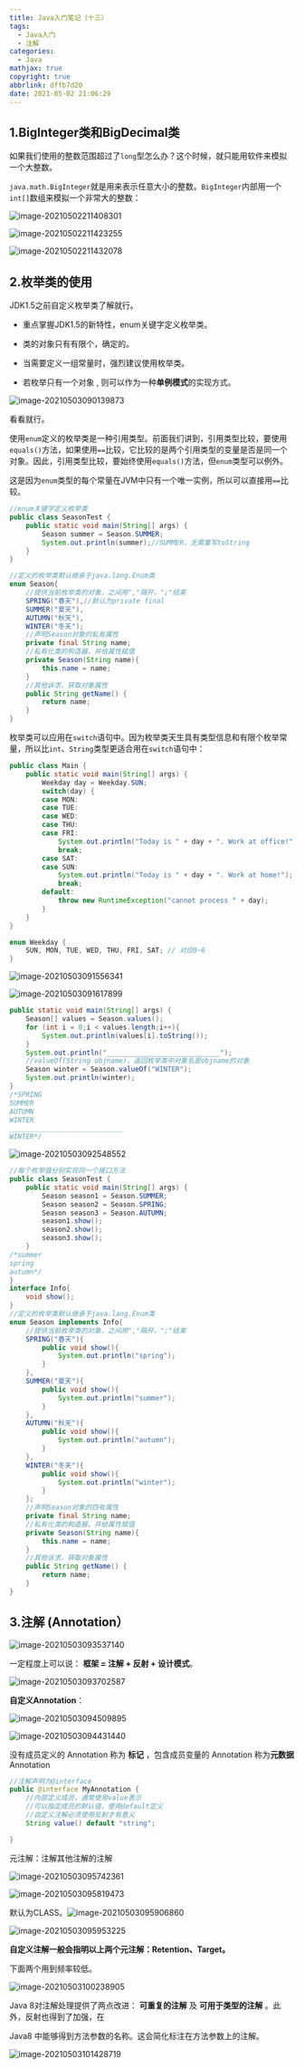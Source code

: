 ```yaml
---
title: Java入门笔记（十三）
tags:
  - Java入门
  - 注解
categories:
  - Java
mathjax: true
copyright: true
abbrlink: dffb7d20
date: 2021-05-02 21:06:29
---
```


## 1.BigInteger类和BigDecimal类

如果我们使用的整数范围超过了`long`型怎么办？这个时候，就只能用软件来模拟一个大整数。

<!--more-->

`java.math.BigInteger`就是用来表示任意大小的整数。`BigInteger`内部用一个`int[]`数组来模拟一个非常大的整数：

![image-20210502211408301](https://gitee.com/grant1499/blog-pic/raw/master/img/202110232115676.png)

![image-20210502211423255](https://gitee.com/grant1499/blog-pic/raw/master/img/202110232115380.png)

![image-20210502211432078](https://gitee.com/grant1499/blog-pic/raw/master/img/202110232115027.png)

## 2.枚举类的使用

JDK1.5之前自定义枚举类了解就行。

- 重点掌握JDK1.5的新特性，enum关键字定义枚举类。

- 类的对象只有有限个，确定的。

- 当需要定义一组常量时，强烈建议使用枚举类。
- 若枚举只有一个对象 , 则可以作为一种**单例模式**的实现方式。

![image-20210503090139873](https://gitee.com/grant1499/blog-pic/raw/master/img/202110232116781.png)

看看就行。

使用`enum`定义的枚举类是一种引用类型。前面我们讲到，引用类型比较，要使用`equals()`方法，如果使用`==`比较，它比较的是两个引用类型的变量是否是同一个对象。因此，引用类型比较，要始终使用`equals()`方法，但`enum`类型可以例外。

这是因为`enum`类型的每个常量在JVM中只有一个唯一实例，所以可以直接用`==`比较。

```Java
//enum关键字定义枚举类
public class SeasonTest {
    public static void main(String[] args) {
        Season summer = Season.SUMMER;
        System.out.println(summer);//SUMMER，无需重写toString
    }
}

//定义的枚举类默认继承于java.lang.Enum类
enum Season{
    //提供当前枚举类的对象，之间用","隔开，";"结束
    SPRING("春天"),//默认为private final
    SUMMER("夏天"),
    AUTUMN("秋天"),
    WINTER("冬天");
    //声明Season对象的私有属性
    private final String name;
    //私有化类的构造器，并给属性赋值
    private Season(String name){
        this.name = name;
    }
    //其他诉求，获取对象属性
    public String getName() {
        return name;
    }
}
```

枚举类可以应用在`switch`语句中。因为枚举类天生具有类型信息和有限个枚举常量，所以比`int`、`String`类型更适合用在`switch`语句中：

```Java
public class Main {
    public static void main(String[] args) {
        Weekday day = Weekday.SUN;
        switch(day) {
        case MON:
        case TUE:
        case WED:
        case THU:
        case FRI:
            System.out.println("Today is " + day + ". Work at office!");
            break;
        case SAT:
        case SUN:
            System.out.println("Today is " + day + ". Work at home!");
            break;
        default:
            throw new RuntimeException("cannot process " + day);
        }
    }
}

enum Weekday {
    SUN, MON, TUE, WED, THU, FRI, SAT; // 对应0~6
}
```

![image-20210503091556341](https://gitee.com/grant1499/blog-pic/raw/master/img/202110232116549.png)

![image-20210503091617899](https://gitee.com/grant1499/blog-pic/raw/master/img/202110232116133.png)

```Java
public static void main(String[] args) {
    Season[] values = Season.values();
    for (int i = 0;i < values.length;i++){
        System.out.println(values[i].toString());
    }
    System.out.println("____________________________");
    //valueOf(String objname)，返回枚举类中对象名是objname的对象
    Season winter = Season.valueOf("WINTER");
    System.out.println(winter);
}
/*SPRING
SUMMER
AUTUMN
WINTER
____________________________
WINTER*/
```

![image-20210503092548552](https://gitee.com/grant1499/blog-pic/raw/master/img/202110232116607.png)

```Java
//每个枚举值分别实现同一个接口方法
public class SeasonTest {
    public static void main(String[] args) {
        Season season1 = Season.SUMMER;
        Season season2 = Season.SPRING;
        Season season3 = Season.AUTUMN;
        season1.show();
        season2.show();
        season3.show();
    }
/*summer
spring
autumn*/
}
interface Info{
    void show();
}
//定义的枚举类默认继承于java.lang.Enum类
enum Season implements Info{
    //提供当前枚举类的对象，之间用","隔开，";"结束
    SPRING("春天"){
        public void show(){
            System.out.println("spring");
        }
    },
    SUMMER("夏天"){
        public void show(){
            System.out.println("summer");
        }
    },
    AUTUMN("秋天"){
        public void show(){
            System.out.println("autumn");
        }
    },
    WINTER("冬天"){
        public void show(){
            System.out.println("winter");
        }
    };
    //声明Season对象的四有属性
    private final String name;
    //私有化类的构造器，并给属性赋值
    private Season(String name){
        this.name = name;
    }
    //其他诉求，获取对象属性
    public String getName() {
        return name;
    }
}
```

## 3.注解 (Annotation）

![image-20210503093537140](https://gitee.com/grant1499/blog-pic/raw/master/img/202110232116349.png)

一定程度上可以说： **框架 = 注解 + 反射 + 设计模式**。

![image-20210503093702587](https://gitee.com/grant1499/blog-pic/raw/master/img/202110232116530.png)

**自定义Annotation**：

![image-20210503094509895](https://gitee.com/grant1499/blog-pic/raw/master/img/202110232116660.png)

![image-20210503094431440](https://gitee.com/grant1499/blog-pic/raw/master/img/202110232116755.png)

没有成员定义的 Annotation 称为 **标记** ，包含成员变量的 Annotation 称为**元数据** Annotation

```Java
//注解声明为@interface
public @interface MyAnnotation {
    //内部定义成员，通常使用value表示
    //可以指定成员的默认值，使用default定义
    //自定义注解必须使用反射才有意义
    String value() default "string";

}
```

元注解：注解其他注解的注解

![image-20210503095742361](https://gitee.com/grant1499/blog-pic/raw/master/img/202110232116546.png)

![image-20210503095819473](https://gitee.com/grant1499/blog-pic/raw/master/img/202110232116226.png)

默认为CLASS。![image-20210503095906860](https://gitee.com/grant1499/blog-pic/raw/master/img/202110232116915.png)

![image-20210503095953225](https://gitee.com/grant1499/blog-pic/raw/master/img/202110232117967.png)

**自定义注解一般会指明以上两个元注解：Retention、Target。**

下面两个用到频率较低。

![image-20210503100238905](https://gitee.com/grant1499/blog-pic/raw/master/img/202110232117651.png)

Java 8对注解处理提供了两点改进： **可重复的注解** 及 **可用于类型的注解** 。此外，反射也得到了加强，在 

Java8 中能够得到方法参数的名称。这会简化标注在方法参数上的注解。

![image-20210503101428719](https://gitee.com/grant1499/blog-pic/raw/master/img/202110232117006.png)